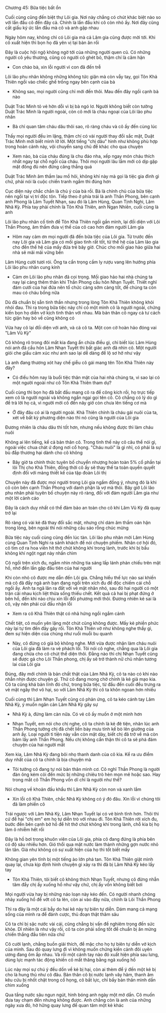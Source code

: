 




Chương 45: Bữa tiệc bất ổn

Cuối cùng cũng đến biệt thự Lôi gia. Nơi này chẳng có chút khác biệt nào so với lần đầu cô đến đây cả. Chính là lần đầu khi cô còn nhỏ ấy. Nơi đây cũng cất giấu ký ức lần đầu mà cô và anh gặp nhau

Ngày hôm nay, không chỉ có Lôi gia mà cả Lâm gia cũng được mời tới. Khi cô xuất hiện thì bọn họ đã yên vị tại bàn ăn rồi

Đây là cuộc hội ngộ không ngờ tới của những người quen cũ. Có những người cô yêu thương, cũng có người cô ghét bỏ, thậm chí là căm hận

- Con chào bà, xin lỗi người vì con đã đến trễ

Lôi lão phu nhân không những không tức giận mà còn vẫy tay, gọi Tôn Khả Thiên ngồi vào chiếc ghế trống ngay bên cạnh của bà

- Không sao, mọi người cũng chỉ mới đến thôi. Mau đến đây ngồi cạnh bà nào

Duật Trác Minh tỏ vẻ hờn dỗi vì bị bà ngó lơ. Người không biết còn tưởng Duật Trác Minh là người ngoài, còn cô mới là cháu ngoại của Lôi lão phu nhân

- Bà chỉ quan tâm cháu dâu thôi sao, rõ ràng cháu và cô ấy đến cùng lúc

Thấy mọi người đều im lặng, thậm chí có vài người thay đổi sắc mặt, Duật Trác Minh mới biết mình lỡ lời. Một tiếng "chị dâu" hình như không phù hợp trong hoàn cảnh này, vội chuyển sang chủ đề khác cho qua chuyện

- Xem nào, bà của cháu đúng là chu đáo nha, xếp ngay món cháu thích nhất ngay tại chỗ ngồi của cháu. Thôi mọi người lâu lắm mới có dịp gặp mặt đông đủ nên đừng căng thẳng quá

Duật Trác Minh âm thầm lau mồ hôi, không khí này mà gọi là tiệc gia đình gì chứ, phải nói là cuộc chiến tranh ngầm thì đúng hơn


Cục diện này chắc chắn là chủ ý của bà rồi. Bà là chính chủ của bữa tiệc nên ngồi tại vị trí độc tôn. Tiếp theo ở phía trái là anh Thần Phong, bên cạnh anh Phong là Lâm Tuyết Nhạn, sau đó là Lâm Hùng, Quan Tịnh Nghi, Lâm Nhã Kỳ. Phía tay phải chính là Tôn Khả Thiên, anh Ngạn Nhiên, cuối cùng là anh

Lôi lão phu nhân cố tình để Tôn Khả Thiên ngồi gần mình, lại đối diện với Lôi Thần Phong, âm thầm đưa vị thế của cô cao hơn đám người Lâm gia

- Hôm nay cảm ơn mọi người đã đến bữa tiệc của Lôi gia. Từ trước đến nay Lôi gia và Lâm gia có mối giao tình rất tốt, từ thế hệ của Lâm lão gia cho đến thế hệ của mấy đứa trẻ bây giờ. Chúc cho mối giao hảo giữa hai nhà sẽ mãi mãi vững bền

Lâm Hùng cười tươi rói. Ông ta cẩn trọng cầm ly rượu vang lên hướng phía Lôi lão phu nhân cung kính

- Cảm ơn Lôi lão phu nhân đã coi trọng. Mối giao hảo hai nhà chúng ta nay lại càng thêm thân khi Thần Phong cầu hôn Nhạn Tuyết. Thiết nghĩ đám cưới của hai đứa nên tổ chức càng sớm càng tốt, để chúng ta còn mau có cháu bồng nữa

Dù đã chuẩn bị sẵn tinh thần nhưng trong lòng Tôn Khả Thiên không khỏi nhói đau. Thì ra trong bữa tiệc này chỉ có một mình cô là người ngoài, chứng kiến bọn họ diễn vở kịch tình thân với nhau. Mà bản thân cô ngay cả tư cách tức giận hay bỏ về cũng không có

Vừa hay cô lại đối diện với anh, và cả cô ta. Một con cờ hoàn hảo đóng vai "Lâm Vũ Kỳ"

Cô không rõ trong đôi mắt kia đang ẩn chứa điều gì, chỉ biết lúc Lâm Hùng nói anh đã cầu hôn Lâm Nhạn Tuyết thì bất giác anh đã nhìn cô. Một người giỏi che giấu cảm xúc như anh sao lại dễ dàng để lộ sơ hở như vậy

Là anh đang thương xót hay chế giễu cô gái mang tên Tôn Khả Thiên này đây?

- Có điều hôm nay là buổi tiệc thân mật của hai nhà chúng ta, vì sao lại có một người ngoài như cô Tôn Khả Thiên tham dự?

Cuối cùng thì bọn họ đã bắt đầu mang cô ra để công kích rồi, họ trực tiếp xem cô là người ngoài và không ngần ngại gọi tên cô. Cô chẳng có lý do gì để trả lời họ cả, vì người mời cô đến nãy giờ còn chưa lên tiếng cơ mà

- Ở đây đâu có ai là người ngoài. Khả Thiên chính là cháu gái nuôi của ta, xét về bất kỳ phương diện nào thì nó cũng là người của Lôi gia

Đương nhiên là cháu dâu thì tốt hơn, nhưng nếu không được thì làm cháu nuôi

Không ai lên tiếng, kể cả bản thân cô. Trong tình thế này cô câu thể nói gì, ngoài việc chua chát ứ đọng nơi cổ họng. "Cháu nuôi" là gì nhỉ, có phải là sự bù đắp thương hại dành cho cô không

- Bây giờ ta chính thức tuyên bố chuyển nhượng hoàn toàn 5% cổ phần tại lôi Thị cho Khả Thiên, đồng thời cô ấy sẽ thay thế ta toàn quyền quyết định đối với mảng thiết kế của tập đoàn Lôi thị

Chuyện này đã được mọi người trong Lôi gia ngầm đồng ý, nhưng đó là khi cô còn bên cạnh Thần Phong với danh phận là vợ mà thôi. Bây giờ Lôi lão phu nhân phải tuyên bố chuyện này rõ ràng, đối với đám người Lâm gia như một lời cảnh cáo


Đây là cách duy nhất có thể đảm bảo an toàn cho cô khi Lâm Vũ Kỳ đã quay trở lại

Rõ ràng có vài kẻ đã thay đổi sắc mặt, nhưng chỉ dám âm thầm oán hận trong lòng, bên ngoài thì nói những câu sáo rỗng chúc mừng

Bữa tiệc này cuối cùng cũng đến lúc tàn. Lôi lão phu nhân mời Lâm Hùng cùng Quan Tịnh Nghi ra sảnh khách để nói chuyện phiếm. Nhân cơ hội đó, cô tìm cớ ra hoa viên hít thở chút không khí trong lành, trước khi bị bầu không khí ngột ngạt này nhấn chìm

Cô ngồi trên xích đu, ngắm nhìn những tia sáng lấp lánh phản chiếu trên mặt hồ, nhớ đến lần gặp đầu tiên của hai người

Khi còn nhỏ cô được mẹ dẫn đến Lôi gia. Chẳng hiểu thế lực nào sai khiến mà cô đã đẩy ngã anh bạn đang ngồi trên xích đu để độc chiếm cái chỗ ngồi ấy. Anh ta ngã lăn ra đất với vẻ mặt nhăn nhó, sau đó hai người có một trận cãi nhau kịch liệt thừa sống thiếu chết. Kết quả cả hai bị phạt đứng ở bên hồ, đến khi nào chịu xin lỗi đối phương mới thôi. Đương nhiên kẻ sai là cô, vậy nên phải cúi đầu nhận lỗi

- Xem ra cô Khả Thiên thật có nhã hứng ngồi ngắm cảnh

Chết tiệt, cô muốn yên lặng một chút cũng không được. Mấy kẻ phiền phức này lại tự tìm đến đây gây rối. Tôn Khả Thiên vờ như không nghe thấy gì, đem sự hiện diện của chúng như ruồi muỗi bu quanh

- Này, cô đừng có giả bộ không nghe. Mới vừa được nhận làm cháu nuôi của Lôi gia đã làm ra vẻ phách lối. Tôi nói cô nghe, chẳng qua là Lôi gia đang chừa cho cô chút thể diện thôi. Đằng nào thì chị Nhạn Tuyết cũng sẽ được gả cho Lôi Thần phong, chị ấy sẽ trở thành nữ chủ nhân tương lai của Lôi gia

Đúng, đây mới chính là bản chất thật của Lâm Nhã Kỳ, cô ta nào có khi nào nhẫn nhịn được chuyện gì. Thứ cô đang mong chờ chính là kẻ giả mạo kia. Cô ta cũng khá bản lĩnh đó chứ, trong bữa tiệc, từ đầu đến cuối đều trưng ra vẻ mặt ngây thơ vô hại, so với Lâm Nhã Kỳ thì cô ta khôn ngoan hơn nhiều

Cuối cùng thì Lâm Nhạn Tuyết cũng có phản ứng, cô ta kéo cánh tay Lâm Nhã Kỳ, ý muốn ngăn cản Lâm Nhã Kỳ gây sự

- Nhã Kỳ à, đừng làm càn nữa. Có vẻ cô ấy muốn ở một mình hơn

- Nhạn Tuyết, em nói cho chị nghe, cô ta chính là kẻ đê tiện, nhân lúc anh Thần Phong tưởng chị đã chết liền bày mưu tính kế bò lên giường của anh ấy. Loại người ti tiện này vẫn còn mặt dày, biết chị đã trở về mà còn bám lấy anh Thần Phong. Nếu chị không cẩn thận thì cô ta sẽ phá đám chuyện của hai người mất

Xem kìa, Lâm Nhã Kỳ đang bôi nhọ thanh danh của cô kìa. Kể ra ưu điểm duy nhất của cô ta chính là bịa chuyện mà

- Tôi tưởng cô đang tự nói bản thân mình cơ. Cô nghĩ Thần Phong là người đàn ông kém cỏi đến mức bị những chiêu trò hèn mọn mê hoặc sao. Hay trong mắt cô Thần Phong vốn dĩ chỉ là người như thế?

Nói chung về khoản đấu khẩu thì Lâm Nhã Kỳ còn non và xanh lắm


- Xin lỗi cô Khả Thiên, chắc Nhã Kỳ không có ý đó đâu. Xin lỗi vì chúng tôi đã làm phiền cô

Trái ngược với Lâm Nhã Kỳ, Lâm Nhạn Tuyết lại có vẻ bình tĩnh hơn. Thôi thì cứ để hai "chị em" em họ tự diễn trò với nhau đi. Tôn Khả Thiên rời xích đu, bước đến bên cạnh bờ hồ để hít thở chút không khí trong lành, chỗ kia bị họ làm ô nhiễm hết rồi

Đây là hồ bơi trong khuôn viên của Lôi gia, phía cô đang đứng là phía bên có độ sâu nhiều hơn. Gió thổi qua mặt nước làm thành những gợn nước nhỏ lăn tăn. Giá như không có sự xuất hiện của họ thì tốt biết mấy

Không gian yên tĩnh bị một tiếng ào lớn phá tan. Tôn Khả Thiên giật mình quay lại, chưa kịp định hình chuyện gì xảy ra thì đã bị Lâm Nhã Kỳ kéo lấy tay

- Tôn Khả Thiên, tôi biết cô không thích Nhạn Tuyết, nhưng cô đừng nhẫn tâm đẩy chị ấy xuống hồ như vậy chứ, chị ấy vốn không biết bơi

Mọi người vừa hay bị những náo loạn này kéo đến. Có người nhanh chóng nhảy xuống hồ để vớt cô ta lên, còn ai vào đây nữa, chính là Lôi Thần Phong

Thì ra đây là một cái bẫy do hai kẻ này tự biên tự diễn. Dám mang cả mạng sống của mình ra để đánh cược, thủ đoạn thật thâm sâu

Cô ta chỉ bị sặc nước vài cái, cũng chẳng bị vấn đề nghiêm trọng đến sức khỏe. Dĩ nhiên là như vậy rồi, cô ta còn phải sống tốt để chuẩn bị ăn mừng chiến thắng đầu tiên nữa chứ

Cô cười lạnh, chẳng buồn giải thích, để mặc cho họ tự biên tự diễn vở kịch của mình. Sau đó quay lưng đi vì không muốn chứng kiến cảnh đôi uyên ương đang ôm ấp nhau. Và rồi một cánh tay nào đó xuất hiện phía sau lưng, dùng lực mạnh tác động khiến cô mất thăng bằng ngã xuống hồ

Lúc này mọi sự chú ý đều dồn về kẻ bị hại, còn ai thèm để ý đến một kẻ bị cho là hung thủ như cô đâu. Bản thân cô bị nước lạnh vây hãm, thanh âm kêu cứu bị nhốt chặt trong cổ họng, cô bất lực, chỉ bấy bản thân mình dần chìm xuống

Qua tầng nước sâu ngun ngút, hình bóng anh ngày một mờ dần. Cô muốn đưa tay chạm đến nhưng không được. Anh chẳng còn là anh của những ngày xưa đó, hờ hững quay lưng để quan tâm một kẻ khác




